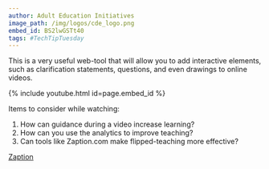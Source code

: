 ```yaml
---
author: Adult Education Initiatives
image_path: /img/logos/cde_logo.png
embed_id: BS2lwGSTt40
tags: #TechTipTuesday
---
```

This is a very useful web-tool that will allow you to add interactive elements, such as clarification statements, questions, and even drawings to online videos.

{% include youtube.html id=page.embed_id %}

Items to consider while watching:

  1.  How can guidance during a video increase learning?
  2.  How can you use the analytics to improve teaching?
  3.  Can tools like Zaption.com make flipped-teaching more effective?

[Zaption](https://www.zaption.com/)